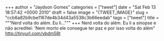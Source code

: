 
+++
author = "Jaydson Gomes"
categories = ["tweet"]
date = "Sat Feb 13 18:57:42 +0000 2010"
draft = false
image = "{TWEET_IMAGE}"
slug = "ccb6a82b9cbe1167de4b34d43a5538c3b66eedab"
tags = ["tweet"]
title = """Nerd volta do além. Eu li..."""
+++
Nerd volta do além. Eu li a sinopse e não acreditei: 'Nem morto ele consegue ter paz e por isso volta do além" http://tinyurl.com/ybdm58t

